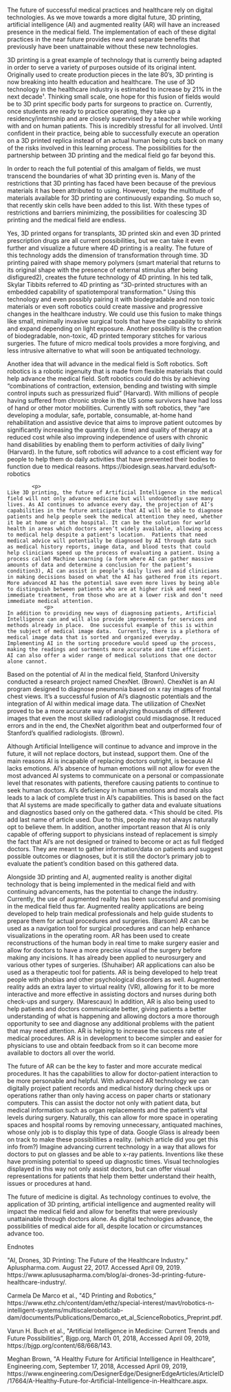 The future of successful medical practices and healthcare rely on digital technologies.  As we move towards a more digital future, 3D printing, artificial intelligence (AI) and augmented reality (AR) will have an increased presence in the medical field. The implementation of each of these digital practices in the near future provides new and separate benefits that previously have been unattainable without these new technologies.    
<p>
3D printing is a great example of technology that is currently being adapted in order to serve a variety of purposes outside of its original intent. Originally used to create production pieces in the late 80’s, 3D printing is now breaking into health education and healthcare. The use of 3D technology in the healthcare industry is estimated to increase by 21% in the next decade¹. Thinking small scale, one hope for this fusion of fields would be to 3D print specific body parts for surgeons to practice on. Currently, once students are ready to practice operating, they take up a residency/internship and are closely supervised by a teacher while working with and on human patients. This is incredibly stressful for all involved. Until confident in their practice, being able to successfully execute an operation on a 3D printed replica instead of an actual human being cuts back on many of the risks involved in this learning process. The possibilities for the partnership between 3D printing and the medical field go far beyond this.
	<p>
	In order to reach the full potential of this amalgam of fields, we must transcend the boundaries of what 3D printing even is. Many of the restrictions that 3D printing has faced have been because of the previous materials it has been attributed to using. However, today the multitude of materials available for 3D printing are continuously expanding. So much so, that recently skin cells have been added to this list. With these types of restrictions and barriers minimizing, the possibilities for coalescing 3D printing and the medical field are endless. 
		<p>
Yes, 3D printed organs for transplants, 3D printed skin and even 3D printed prescription drugs are all current possibilities, but we can take it even further and visualize a future where 4D printing is a reality. The future of this technology adds the dimension of transformation through time. 3D printing paired with shape memory polymers (smart material that returns to its original shape with the presence of external stimulus after being disfigured2), creates the future technology of 4D printing. In his ted talk, Skylar Tibbits referred to 4D printing as “3D-printed structures with an embedded capability of spatiotemporal transformation.” Using this technology and even possibly pairing it with biodegradable and non toxic materials or even soft robotics could create massive and progressive changes in the healthcare industry. We could use this fusion to make things like small, minimally invasive surgical tools that have the capability to shrink and expand depending on light exposure. Another possibility is the creation of biodegradable, non-toxic, 4D printed temporary stitches for various surgeries. The future of micro medical tools provides a more forgiving, and less intrusive alternative to what will soon be antiquated technology.
			<p>
	Another idea that will advance in the medical field is Soft robotics. Soft robotics is a robotic ingenuity that is made from flexible materials that could help advance the medical field. Soft robotics could do this by achieving “combinations of contraction, extension, bending and twisting with simple control inputs such as pressurized fluid” (Harvard).  With millions of people having suffered from chronic stroke in the US some survivors have had loss of hand or other motor mobilities. Currently with soft robotics, they “are developing a modular, safe, portable, consumable, at-home hand rehabilitation and assistive device that aims to improve patient outcomes by significantly increasing the quantity (i.e. time) and quality of therapy at a reduced cost while also improving independence of users with chronic hand disabilities by enabling them to perform activities of daily living” (Harvard). In the future, soft robotics will advance to a cost efficient way for people to help them do daily activities that have prevented their bodies to function due to medical reasons. 
https://biodesign.seas.harvard.edu/soft-robotics
				
			<p>
	Like 3D printing, the future of Artificial Intelligence in the medical field will not only advance medicine but will undoubtedly save many lives. As AI continues to advance every day, the projection of AI’s capabilities in the future anticipate that AI will be able to diagnose patients and help people seek the medical attention they need, whether it be at home or at the hospital. It can be the solution for world health in areas which doctors aren’t widely available, allowing access to medical help despite a patient’s location.  Patients that need medical advice will potentially be diagnosed by AI through data such as medical history reports, image data, and blood tests that could help clinicians speed up the process of evaluating a patient. Using a process called Machine Learning (a form where AI can gather massive amounts of data and determine a conclusion for the patient’s condition3), AI can assist in people’s daily lives and aid clinicians in making decisions based on what the AI has gathered from its report. More advanced AI has the potential save even more lives by being able to distinguish between patients who are at higher risk and need immediate treatment, from those who are at a lower risk and don’t need immediate medical attention.
				<p>
	In addition to providing new ways of diagnosing patients, Artificial Intelligence can and will also provide improvements for services and methods already in place.  One successful example of this is within the subject of medical image data.  Currently, there is a plethora of medical image data that is sorted and organized everyday.  Implementing AI in the sorting procedure would speed up the process, making the readings and sortments more accurate and time efficient.  AI can also offer a wider range of medical solutions that one doctor alone cannot. 
Based on the potential of AI in the medical field, Stanford University conducted a research project named ChexNet. (Brown). ChexNet is an AI program designed to diagnose pneumonia based on x ray images of frontal chest views.  It’s a successful fusion of AI’s diagnostic potentials and the integration of AI within medical image data.  The utilization of ChexNet proved to be a more accurate way of analyzing thousands of different images that even the most skilled radiologist could misdiagnose.  It reduced errors and in the end,  the ChexNet algorithm beat and outperformed four of Stanford’s qualified radiologists.  (Brown). 
					<p>
Although Artificial Intelligence will continue to advance and improve in the future, it will not replace doctors, but instead, support them. One of the main reasons AI is incapable of replacing doctors outright, is because AI lacks emotions. AI’s absence of human emotions will not allow for even the most advanced AI systems to communicate on a personal or compassionate level that resonates with patients, therefore causing patients to continue to seek human doctors.  AI’s deficiency in human emotions and morals also leads to a lack of complete trust in AI’s capabilities.  This is based on the fact that AI systems are made specifically to gather data and evaluate situations and diagnostics based only on the gathered data.  <This should be cited. Pls add last name of article used.  Due to this, people may not always naturally opt to believe them.  In addition, another important reason that AI is only capable of offering support to physicians instead of replacement is simply the fact that AI’s are not designed or trained to become or act as full fledged doctors. They are meant to gather information/data on patients and suggest possible outcomes or diagnoses, but it is still the doctor’s primary job to evaluate the patient’s condition based on this gathered data.  
<p>
Alongside 3D printing and AI, augmented reality is another digital technology that is being implemented in the medical field and with continuing advancements, has the potential to change the industry. Currently, the use of augmented reality has been successful and promising in the medical field thus far. Augmented reality applications are being developed to help train medical professionals and help guide students to prepare them for actual procedures and surgeries. (Barsom) AR can be used as a navigation tool for surgical procedures and can help enhance visualizations in the operating room. AR has been used to create reconstructions of the human body in real time to make surgery easier and allow for doctors to have a more precise visual of the surgery before making any incisions. It has already been applied to neurosurgery and various other types of surgeries. (Shuhaiber) AR applications can also be used as a therapeutic tool for patients. AR is being developed to help treat people with phobias and other psychological disorders as well. Augmented reality adds an extra layer to virtual reality (VR), allowing for it to be more interactive and more effective in assisting doctors and nurses during both check-ups and surgery. (Marescaux) In addition, AR is also being used to help patients and doctors communicate better, giving patients a better understanding of what is happening and allowing doctors a more thorough opportunity to see and diagnose any additional problems with the patient that may need attention. AR is helping to increase the success rate of medical procedures. AR is in development to become simpler and easier for physicians to use and obtain feedback from so it can become more available to doctors all over the world.
						<p>
The future of AR can be the key to faster and more accurate medical procedures. It has the capabilities to allow for doctor-patient interaction to be more personable and helpful. With advanced AR technology we can digitally project patient records and medical history during check ups or operations rather than only having access on paper charts or stationary computers. This can assist the doctor not only with patient data, but medical information such as organ replacements and the patient’s vital levels during surgery. Naturally, this can allow for more space in operating spaces and hospital rooms by removing unnecessary, antiquated machines, whose only job is to display this type of data. Google Glass is already been on track to make these possibilities a reality. (which article did you get this info from?) Imagine advancing current technology in a way that allows for doctors to put on glasses and be able to x-ray patients. Inventions like these have promising potential to speed up diagnostic times. Visual technologies displayed in this way not only assist doctors, but can offer visual representations for patients that help them better understand their health, issues or procedures at hand.  
							<p>
		The future of medicine is digital.  As technology continues to evolve, the application of 3D printing, artificial intelligence and augmented reality will impact the medical field and allow for benefits that were previously unattainable through doctors alone.  As digital technologies advance, the possibilities of medical aide for all, despite location or circumstances advance too.  <p>
Endnotes <p>
"AI, Drones, 3D Printing: The Future of the Healthcare Industry." Apluspharma.com. August 22, 2017. Accessed April 09, 2019. https://www.aplususapharma.com/blog/ai-drones-3d-printing-future-healthcare-industry/.
	<p>
Carmela De Marco et al., "4D Printing and Robotics,” https://www.ethz.ch/content/dam/ethz/special-interest/mavt/robotics-n-intelligent-systems/multiscaleroboticlab-dam/documents/Publications/Demarco_et_al_ScienceRobotics_Preprint.pdf.
		<p>
Varun H. Buch et al., "Artificial Intelligence in Medicine: Current Trends and Future Possibilities”, Bjgp.org, March 01, 2018, Accessed April 09, 2019, https://bjgp.org/content/68/668/143.
			<p>
Meghan Brown, "A Healthy Future for Artificial Intelligence in Healthcare”, Engineering.com, September 17, 2018, Accessed April 09, 2019, https://www.engineering.com/DesignerEdge/DesignerEdgeArticles/ArticleID/17664/A-Healthy-Future-for-Artificial-Intelligence-in-Healthcare.aspx.
				
